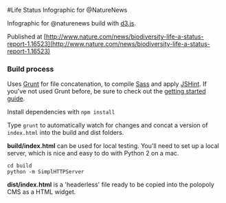 #Life Status Infographic for @NatureNews 

Infographic for @naturenews build with [d3.js](http://d3js.org/).

Published at [http://www.nature.com/news/biodiversity-life-a-status-report-1.16523](http://www.nature.com/news/biodiversity-life-a-status-report-1.16523)

### Build process

Uses [Grunt](http://gruntjs.com/) for file concatenation, to compile [Sass](http://sass-lang.com/) and apply [JSHint](https://github.com/gruntjs/grunt-contrib-jshint). If you've not used Grunt before, be sure to check out the [getting started guide](http://gruntjs.com/getting-started).

Install dependencies with `npm install`

Type `grunt` to automatically watch for changes and concat a version of `index.html` into the build and dist folders.

**build/index.html** can be used for local testing. You'll need to set up a local server, which is nice and easy to do with Python 2 on a mac.

	cd build
	python -m SimplHTTPServer 

**dist/index.html** is a 'headerless' file ready to be copied into the polopoly CMS as a HTML widget.
